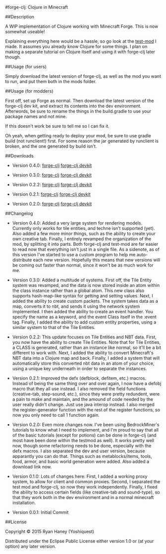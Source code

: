 #forge-clj: Clojure in Minecraft

##Description

A WIP implementation of Clojure working with Minecraft Forge. This is now somewhat useable!

Explaining everything here would be a hassle, so go look at the [test-mod](https://github.com/yoshiquest/test-mod "test-mod") I made. It assumes you already know Clojure for some things. I plan on making a separate tutorial on Clojure itself and using it with forge-clj later though.

##Usage (for users)

Simply download the latest version of forge-clj, as well as the mod you want to run, and put them both in the mods folder.

##Usage (for modders)

First off, set up Forge as normal. Then download the latest version of the forge-clj dev kit, and extract its contents into the dev environment. Afterwords, be sure to rename the things in the build.gradle to use your package names and not mine.

If this doesn't work be sure to tell me so I can fix it.

Oh yeah, when getting ready to deploy your mod, be sure to use gradle build (not runclient!) first. For some reason the jar generated by runclient is broken, and the one generated by build isn't.

##Downloads

- Version 0.4.0: [forge-clj](http://bit.ly/1GREpCN "forge-clj Version 0.4.0") [forge-clj devkit](http://bit.ly/1GREqXl "forge-clj devkit Version 0.4.0")

- Version 0.3.0: [forge-clj](http://bit.ly/1OJ2P3H "forge-clj Version 0.3.0") [forge-clj devkit](http://bit.ly/1MTJhbc "forge-clj devkit Version 0.3.0")

- Version 0.2.2: [forge-clj](http://bit.ly/1NCq8vM "forge-clj Version 0.2.2") [forge-clj devkit](http://bit.ly/1jsIHFC "forge-clj devkit Version 0.2.2")

- Version 0.2.1: [forge-clj](http://bit.ly/1WOmksN "forge-clj Version 0.2.1") [forge-clj devkit](http://bit.ly/1LmEj1n "forge-clj devkit Version 0.2.1")

- Version 0.2.0: [forge-clj](http://bit.ly/1FTJ5HO "forge-clj Version 0.2.0") [forge-clj devkit](http://bit.ly/1jOENra "forge-clj devkit Version 0.2.0")

##Changelog

- Version 0.4.0: Added a very large system for rendering models. Currently only works for tile entities, and techne isn't supported (yet). Also added a few more minor things, such as the ability to create your own creative tab. Finally, I entirely revamped the organization of the mod, by splitting it into parts. Both forge-clj and test-mod are far easier to read now that everything isn't just in a single file. As a sidenote, as of this version I've started to use a custom program to help me auto-distribute each new version. Hopefully this means that new versions will be coming out faster than normal, since it won't be as much work for me.

- Version 0.3.0: Added a multitude of systems. First off, the Tile Entity system was revamped, and the data is now stored inside an atom within the class instance rather than a global atom. This new class also supports hash-map-like syntax for getting and setting values. Next, I added the ability to create custom packets. The system takes data as a map, converts it to nbt, and sends it using the network system implemented. I then added the ability to create an event handler. You specify the name as a keyword, and the event Class itself in the :event tag. Finally, I added the ability to add custom entity properties, using a similar system to that of the Tile Entities.

- Version 0.2.2: This update focuses on Tile Entities and NBT data. First, you now have the ability to create Tile Entities. Note that for Tile Entities, a CLASS is generated, rather than an instance like normal, so it'll be a bit different to work with. Next, I added the ability to convert Minecraft's NBT data into a Clojure map and back. Finally, I added a system that will automatically store this converted nbt data in an atom of your choice, using a unique key underneath in order to separate the instances.

- Version 0.2.1: Improved the defx (defblock, defitem, etc.) macros. Instead of being the same thing over and over again, I now have a defobj macro that they all use instead. I also removed the field functions (creative-tab, step-sound, etc.), since they were pretty redundent, were a pain to make and maintain, and the amound of code needed by the user really didn't change. Just use java interop instead. I also merged the register-generator function with the rest of the register functions, so now you only need to call 1 function again.

- Version 0.2.0: Even more changes now. I've been using BedrockMiner's tutorials to know what I need to implement, and I'm proud to say that all of the basic tutorials (except for potions) can be done in forge-clj (and most have been done within the testmod as well). It works pretty well now, though some refactoring needs to be done, especially with the defx macros. I also separated the dev and user version, because apparantly you can do that. Things such as metablocks/items, tools, food, armor, and basic world generation were added. Also added a download link now.

- Version 0.1.0: Lots of changes here: First, I added a working proxy system, to allow for client and common proxies. Second, I separated the test mod and forge-clj, so now they work independently. Finally, I fixed the ability to access certain fields (like creative-tab and sound-type), so that they work both in the dev environment and in a normal minecraft installation.

- Version 0.0.1: Initial Commit

##License

Copyright © 2015 Ryan Haney (Yoshiquest)

Distributed under the Eclipse Public License either version 1.0 or (at
your option) any later version.
